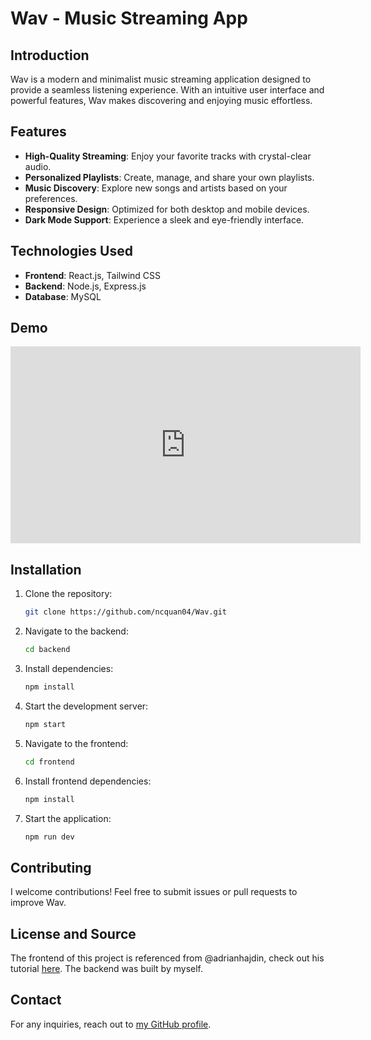 # Wav - Music Streaming App

## Introduction
Wav is a modern and minimalist music streaming application designed to provide a seamless listening experience. With an intuitive user interface and powerful features, Wav makes discovering and enjoying music effortless.

## Features
- **High-Quality Streaming**: Enjoy your favorite tracks with crystal-clear audio.
- **Personalized Playlists**: Create, manage, and share your own playlists.
- **Music Discovery**: Explore new songs and artists based on your preferences.
- **Responsive Design**: Optimized for both desktop and mobile devices.
- **Dark Mode Support**: Experience a sleek and eye-friendly interface.

## Technologies Used
- **Frontend**: React.js, Tailwind CSS
- **Backend**: Node.js, Express.js
- **Database**: MySQL

## Demo
<iframe width="560" height="315" src="https://www.youtube.com/embed/7eFNwasqKO8" frameborder="0" allowfullscreen></iframe>

## Installation
1. Clone the repository:
   ```sh
   git clone https://github.com/ncquan04/Wav.git
   ```
2. Navigate to the backend:
   ```sh
   cd backend
   ```
3. Install dependencies:
   ```sh
   npm install
   ```
4. Start the development server:
   ```sh
   npm start
   ```
5. Navigate to the frontend:
   ```sh
   cd frontend
   ```
6. Install frontend dependencies:
   ```sh
   npm install
   ```
7. Start the application:
   ```sh
   npm run dev
   ```
## Contributing
I welcome contributions! Feel free to submit issues or pull requests to improve Wav.

## License and Source
The frontend of this project is referenced from @adrianhajdin, check out his tutorial [here](https://www.youtube.com/watch?v=I1cpb0tYV74&ab_channel=JavaScriptMastery).
The backend was built by myself.

## Contact
For any inquiries, reach out to [my GitHub profile](https://github.com/ncquan04).

